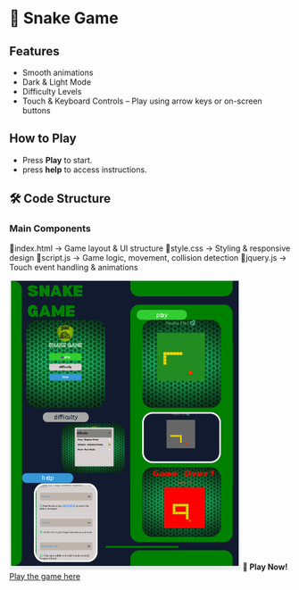 # 🐍 Snake Game
## Features
- Smooth animations
- Dark & Light Mode
- Difficulty Levels
- Touch & Keyboard Controls – Play using arrow keys or on-screen buttons
## How to Play
- Press **Play** to start.
- press **help** to access instructions.
## 🛠 Code Structure
### Main Components
 🔰index.html → Game layout & UI structure
 🔰style.css → Styling & responsive design
 🔰script.js → Game logic, movement, collision detection
 🔰jquery.js → Touch event handling & animations
 
![image alt](https://github.com/bpmfMohammedAbdu/snacke-game/blob/f2657184c3adf266862b18c4d3811bfecb504cbd/Screenshot%202025-05-10%20010853.png)
     **🐍 Play  Now!**
 [Play the game here](https://bpmfmohammedabdu.github.io/snake-game/)

